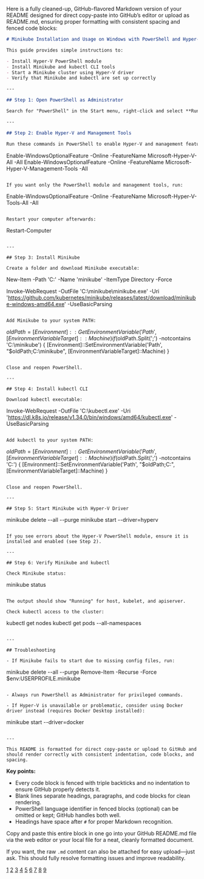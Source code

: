 Here is a fully cleaned-up, GitHub-flavored Markdown version of your README designed for direct copy-paste into GitHub’s editor or upload as README.md, ensuring proper formatting with consistent spacing and fenced code blocks:

```markdown
# Minikube Installation and Usage on Windows with PowerShell and Hyper-V

This guide provides simple instructions to:

- Install Hyper-V PowerShell module
- Install Minikube and kubectl CLI tools
- Start a Minikube cluster using Hyper-V driver
- Verify that Minikube and kubectl are set up correctly

---

## Step 1: Open PowerShell as Administrator

Search for "PowerShell" in the Start menu, right-click and select **Run as Administrator**.

---

## Step 2: Enable Hyper-V and Management Tools

Run these commands in PowerShell to enable Hyper-V and management features:

```
Enable-WindowsOptionalFeature -Online -FeatureName Microsoft-Hyper-V-All -All
Enable-WindowsOptionalFeature -Online -FeatureName Microsoft-Hyper-V-Management-Tools -All
```

If you want only the PowerShell module and management tools, run:

```
Enable-WindowsOptionalFeature -Online -FeatureName Microsoft-Hyper-V-Tools-All -All
```

Restart your computer afterwards:

```
Restart-Computer
```

---

## Step 3: Install Minikube

Create a folder and download Minikube executable:

```
New-Item -Path 'C:\' -Name 'minikube' -ItemType Directory -Force

Invoke-WebRequest -OutFile 'C:\minikube\minikube.exe' -Uri 'https://github.com/kubernetes/minikube/releases/latest/download/minikube-windows-amd64.exe' -UseBasicParsing
```

Add Minikube to your system PATH:

```
$oldPath = [Environment]::GetEnvironmentVariable('Path', [EnvironmentVariableTarget]::Machine)
if ($oldPath.Split(';') -notcontains 'C:\minikube') {
  [Environment]::SetEnvironmentVariable('Path', "$oldPath;C:\minikube", [EnvironmentVariableTarget]::Machine)
}
```

Close and reopen PowerShell.

---

## Step 4: Install kubectl CLI

Download kubectl executable:

```
Invoke-WebRequest -OutFile 'C:\kubectl.exe' -Uri 'https://dl.k8s.io/release/v1.34.0/bin/windows/amd64/kubectl.exe' -UseBasicParsing
```

Add kubectl to your system PATH:

```
$oldPath = [Environment]::GetEnvironmentVariable('Path', [EnvironmentVariableTarget]::Machine)
if ($oldPath.Split(';') -notcontains 'C:\') {
  [Environment]::SetEnvironmentVariable('Path', "$oldPath;C:\", [EnvironmentVariableTarget]::Machine)
}
```

Close and reopen PowerShell.

---

## Step 5: Start Minikube with Hyper-V Driver

```
minikube delete --all --purge
minikube start --driver=hyperv
```

If you see errors about the Hyper-V PowerShell module, ensure it is installed and enabled (see Step 2).

---

## Step 6: Verify Minikube and kubectl

Check Minikube status:

```
minikube status
```

The output should show "Running" for host, kubelet, and apiserver.

Check kubectl access to the cluster:

```
kubectl get nodes
kubectl get pods --all-namespaces
```

---

## Troubleshooting

- If Minikube fails to start due to missing config files, run:

```
minikube delete --all --purge
Remove-Item -Recurse -Force $env:USERPROFILE\.minikube
```

- Always run PowerShell as Administrator for privileged commands.

- If Hyper-V is unavailable or problematic, consider using Docker driver instead (requires Docker Desktop installed):

```
minikube start --driver=docker
```

---

This README is formatted for direct copy-paste or upload to GitHub and should render correctly with consistent indentation, code blocks, and spacing.
```

**Key points:**

- Every code block is fenced with triple backticks and no indentation to ensure GitHub properly detects it.
- Blank lines separate headings, paragraphs, and code blocks for clean rendering.
- PowerShell language identifier in fenced blocks (optional) can be omitted or kept; GitHub handles both well.
- Headings have space after `#` for proper Markdown recognition.

Copy and paste this entire block in one go into your GitHub README.md file via the web editor or your local file for a neat, cleanly formatted document.

If you want, the raw `.md` content can also be attached for easy upload—just ask. This should fully resolve formatting issues and improve readability.

[1](https://docs.github.com/github/writing-on-github/getting-started-with-writing-and-formatting-on-github/basic-writing-and-formatting-syntax)
[2](https://github.com/adam-p/markdown-here/wiki/markdown-cheatsheet)
[3](https://gist.github.com/apaskulin/1ad686e42c7165cb9c22f9fe1e389558)
[4](https://google.github.io/styleguide/docguide/style.html)
[5](https://www.markdownguide.org/basic-syntax/)
[6](https://daily.dev/blog/best-practices-for-github-markdown-badges)
[7](https://docs.github.com/articles/about-writing-and-formatting-on-github)
[8](https://www.hatica.io/blog/best-practices-for-github-readme/)
[9](https://github.com/darsaveli/Readme-Markdown-Syntax)
